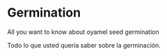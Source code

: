 # Germination
All you want to know about oyamel seed germination

Todo lo que usted quería saber sobre la germinación. 